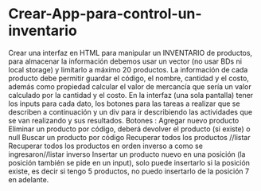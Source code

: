 # Crear-App-para-control-un-inventario
Crear una interfaz en HTML para manipular un INVENTARIO de productos, para almacenar la información debemos usar un vector (no usar BDs ni local storage) y limitarlo a máximo 20 productos. La información de cada producto debe permitir guardar el código, el nombre,  cantidad y el costo, además como propiedad calcular el valor de mercancía que sería un valor calculado por la cantidad y el costo.  En la interfaz (una sola pantalla) tener los inputs para cada dato, los botones para las tareas a realizar que se describen a continuación y un div para ir describiendo las actividades que se van realizando y sus resultados. Botones : Agregar nuevo producto Eliminar un producto por código, deberá devolver el producto (si existe) o null Buscar un producto por código Recuperar todos los productos //listar Recuperar todos los productos en orden inverso a como se ingresaron//listar inverso Insertar un producto nuevo en una posición (la posición también se pide en un input), solo puede insertarlo si la posición existe, es decir si tengo 5 productos, no puedo insertarlo de la posición 7 en adelante.
